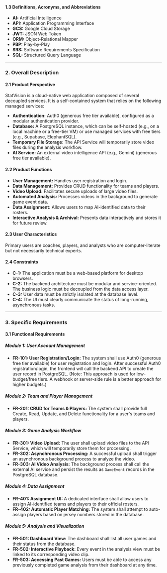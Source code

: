 #### 1.3 Definitions, Acronyms, and Abbreviations
*   **AI:** Artificial Intelligence
*   **API:** Application Programming Interface
*   **GCS:** Google Cloud Storage
*   **JWT:** JSON Web Token
*   **ORM:** Object-Relational Mapper
*   **PBP:** Play-by-Play
*   **SRS:** Software Requirements Specification
*   **SQL:** Structured Query Language

---

### 2. Overall Description

#### 2.1 Product Perspective
StatVision is a cloud-native web application composed of several decoupled services. It is a self-contained system that relies on the following managed services:
*   **Authentication:** Auth0 (generous free tier available), configured as a modular authentication provider.
*   **Database:** A PostgreSQL instance, which can be self-hosted (e.g., on a local machine or a free-tier VM) or use managed services with free tiers (e.g., Supabase, ElephantSQL).
*   **Temporary File Storage:** The API Service will temporarily store video files during the analysis workflow.
*   **AI Service:** An external video intelligence API (e.g., Gemini) (generous free tier available).

#### 2.2 Product Functions
*   **User Management:** Handles user registration and login.
*   **Data Management:** Provides CRUD functionality for teams and players.
*   **Video Upload:** Facilitates secure uploads of large video files.
*   **Automated Analysis:** Processes videos in the background to generate game event data.
*   **Data Assignment:** Allows users to map AI-identified data to their rosters.
*   **Interactive Analysis & Archival:** Presents data interactively and stores it for future review.

#### 2.3 User Characteristics
Primary users are coaches, players, and analysts who are computer-literate but not necessarily technical experts.

#### 2.4 Constraints
*   **C-1:** The application must be a web-based platform for desktop browsers.
*   **C-2:** The backend architecture must be modular and service-oriented. The business logic must be decoupled from the data access layer.
*   **C-3:** User data must be strictly isolated at the database level.
*   **C-4:** The UI must clearly communicate the status of long-running, asynchronous tasks.

---

### 3. Specific Requirements

#### 3.1 Functional Requirements

##### Module 1: User Account Management
*   **FR-101: User Registration/Login:** The system shall use Auth0 (generous free tier available) for user registration and login. After successful Auth0 registration/login, the frontend will call the backend API to create the user record in PostgreSQL. (Note: This approach is used for low-budget/free tiers. A webhook or server-side rule is a better approach for higher budgets.)

##### Module 2: Team and Player Management
*   **FR-201: CRUD for Teams & Players:** The system shall provide full Create, Read, Update, and Delete functionality for a user's teams and players.

##### Module 3: Game Analysis Workflow
*   **FR-301: Video Upload:** The user shall upload video files to the API Service, which will temporarily store them for processing.
*   **FR-302: Asynchronous Processing:** A successful upload shall trigger an asynchronous background process to analyze the video.
*   **FR-303: AI Video Analysis:** The background process shall call the external AI service and persist the results as `GameEvent` records in the PostgreSQL database.

##### Module 4: Data Assignment
*   **FR-401: Assignment UI:** A dedicated interface shall allow users to assign AI-identified teams and players to their official rosters.
*   **FR-402: Automatic Player Matching:** The system shall attempt to auto-assign players based on jersey numbers stored in the database.

##### Module 5: Analysis and Visualization
*   **FR-501: Dashboard View:** The dashboard shall list all user games and their status from the database.
*   **FR-502: Interactive Playback:** Every event in the analysis view must be linked to its corresponding video clip.
*   **FR-503: Accessing Past Games:** Users must be able to access any previously completed game analysis from their dashboard at any time.